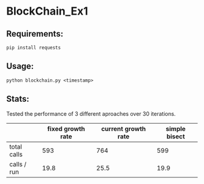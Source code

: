 # BlockChain_Ex1
## Requirements: 
  ```
  pip install requests
  ```

## Usage:
```
python blockchain.py <timestamp>
```

## Stats:
Tested the performance of 3 different aproaches over 30
iterations.


|   	|fixed growth rate|current growth rate|simple bisect   	|   	
|---	|---	|---	|---	|
|total calls|593   	|764   	|599   	|   	
|calls / run|19.8   	|25.5   	|19.9   	|
